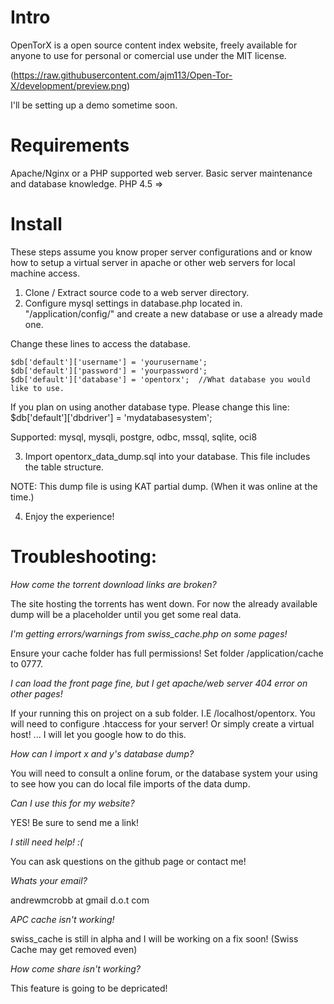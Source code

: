 # Intro

OpenTorX is a open source content index website, freely available for anyone to 
use for personal or comercial use under the MIT license.

(https://raw.githubusercontent.com/ajm113/Open-Tor-X/development/preview.png)

I'll be setting up a demo sometime soon.


# Requirements

Apache/Nginx or a PHP supported web server.
Basic server maintenance and database knowledge.
PHP 4.5 =>

# Install

These steps assume you know proper server configurations and or know how to setup a virtual server
in apache or other web servers for local machine access.

1. Clone / Extract source code to a web server directory.
2. Configure mysql settings in database.php located in. "/application/config/" and create a new database or use a already made one.

Change these lines to access the database.

```
$db['default']['username'] = 'yourusername';
$db['default']['password'] = 'yourpassword';
$db['default']['database'] = 'opentorx';  //What database you would like to use.
```

If you plan on using another database type. Please change this line:
$db['default']['dbdriver'] = 'mydatabasesystem';

Supported:  mysql, mysqli, postgre, odbc, mssql, sqlite, oci8

3. Import opentorx_data_dump.sql into your database. This file includes the table structure.

NOTE: This dump file is using KAT partial dump. (When it was online at the time.)

4. Enjoy the experience!

# Troubleshooting:

*How come the torrent download links are broken?*

The site hosting the torrents has went down. For now the already available dump will be a placeholder until you get some real data.

*I'm getting errors/warnings from swiss_cache.php on some pages!*

Ensure your cache folder has full permissions! Set folder /application/cache to 0777.

*I can load the front page fine, but I get apache/web server 404 error on other pages!*

If your running this on project on a sub folder. I.E /localhost/opentorx. You will
need to configure .htaccess for your server! Or simply create a virtual host!
... I will let you google how to do this.

*How can I import x and y's database dump?*

You will need to consult a online forum, or the database system your using to see how you
can do local file imports of the data dump.

*Can I use this for my website?*

YES! Be sure to send me a link!

*I still need help! :(*

You can ask questions on the github page or contact me!

*Whats your email?*

andrewmcrobb at gmail d.o.t com

*APC cache isn't working!*

swiss_cache is still in alpha and I will be working on a fix soon! (Swiss Cache may get removed even)

*How come share isn't working?*

This feature is going to be depricated!